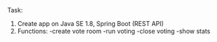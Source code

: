 Task:

1. Create app on Java SE 1.8, Spring Boot (REST API)
2. Functions:
-create vote room
-run voting
-close voting
-show stats

